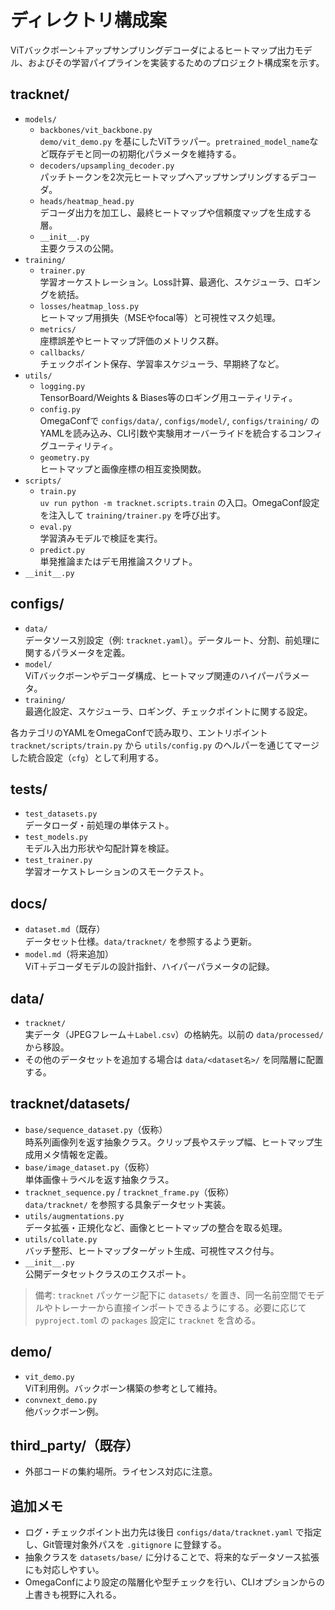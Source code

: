 # ディレクトリ構成案

ViTバックボーン＋アップサンプリングデコーダによるヒートマップ出力モデル、およびその学習パイプラインを実装するためのプロジェクト構成案を示す。

## tracknet/

- `models/`
  - `backbones/vit_backbone.py`  
    `demo/vit_demo.py` を基にしたViTラッパー。`pretrained_model_name`など既存デモと同一の初期化パラメータを維持する。
  - `decoders/upsampling_decoder.py`  
    パッチトークンを2次元ヒートマップへアップサンプリングするデコーダ。
  - `heads/heatmap_head.py`  
    デコーダ出力を加工し、最終ヒートマップや信頼度マップを生成する層。
  - `__init__.py`  
    主要クラスの公開。
- `training/`
  - `trainer.py`  
    学習オーケストレーション。Loss計算、最適化、スケジューラ、ロギングを統括。
  - `losses/heatmap_loss.py`  
    ヒートマップ用損失（MSEやfocal等）と可視性マスク処理。
  - `metrics/`  
    座標誤差やヒートマップ評価のメトリクス群。
  - `callbacks/`  
    チェックポイント保存、学習率スケジューラ、早期終了など。
- `utils/`
  - `logging.py`  
    TensorBoard/Weights & Biases等のロギング用ユーティリティ。
  - `config.py`  
    OmegaConfで `configs/data/`, `configs/model/`, `configs/training/` のYAMLを読み込み、CLI引数や実験用オーバーライドを統合するコンフィグユーティリティ。
  - `geometry.py`  
    ヒートマップと画像座標の相互変換関数。
- `scripts/`
  - `train.py`  
    `uv run python -m tracknet.scripts.train` の入口。OmegaConf設定を注入して `training/trainer.py` を呼び出す。
  - `eval.py`  
    学習済みモデルで検証を実行。
  - `predict.py`  
    単発推論またはデモ用推論スクリプト。
- `__init__.py`

## configs/

- `data/`  
  データソース別設定（例: `tracknet.yaml`）。データルート、分割、前処理に関するパラメータを定義。
- `model/`  
  ViTバックボーンやデコーダ構成、ヒートマップ関連のハイパーパラメータ。
- `training/`  
  最適化設定、スケジューラ、ロギング、チェックポイントに関する設定。

各カテゴリのYAMLをOmegaConfで読み取り、エントリポイント `tracknet/scripts/train.py` から `utils/config.py` のヘルパーを通じてマージした統合設定（`cfg`）として利用する。

## tests/

- `test_datasets.py`  
  データローダ・前処理の単体テスト。
- `test_models.py`  
  モデル入出力形状や勾配計算を検証。
- `test_trainer.py`  
  学習オーケストレーションのスモークテスト。

## docs/

- `dataset.md`（既存）  
  データセット仕様。`data/tracknet/` を参照するよう更新。
- `model.md`（将来追加）  
  ViT＋デコーダモデルの設計指針、ハイパーパラメータの記録。

## data/

- `tracknet/`  
  実データ（JPEGフレーム＋`Label.csv`）の格納先。以前の `data/processed/` から移設。
- その他のデータセットを追加する場合は `data/<dataset名>/` を同階層に配置する。

## tracknet/datasets/

- `base/sequence_dataset.py`（仮称）  
  時系列画像列を返す抽象クラス。クリップ長やステップ幅、ヒートマップ生成用メタ情報を定義。
- `base/image_dataset.py`（仮称）  
  単体画像＋ラベルを返す抽象クラス。
- `tracknet_sequence.py` / `tracknet_frame.py`（仮称）  
  `data/tracknet/` を参照する具象データセット実装。
- `utils/augmentations.py`  
  データ拡張・正規化など、画像とヒートマップの整合を取る処理。
- `utils/collate.py`  
  バッチ整形、ヒートマップターゲット生成、可視性マスク付与。
- `__init__.py`  
  公開データセットクラスのエクスポート。

> 備考: `tracknet` パッケージ配下に `datasets/` を置き、同一名前空間でモデルやトレーナーから直接インポートできるようにする。必要に応じて `pyproject.toml` の `packages` 設定に `tracknet` を含める。

## demo/

- `vit_demo.py`  
  ViT利用例。バックボーン構築の参考として維持。
- `convnext_demo.py`  
  他バックボーン例。

## third_party/（既存）

- 外部コードの集約場所。ライセンス対応に注意。

## 追加メモ

- ログ・チェックポイント出力先は後日 `configs/data/tracknet.yaml` で指定し、Git管理対象外パスを `.gitignore` に登録する。
- 抽象クラスを `datasets/base/` に分けることで、将来的なデータソース拡張にも対応しやすい。
- OmegaConfにより設定の階層化や型チェックを行い、CLIオプションからの上書きも視野に入れる。
